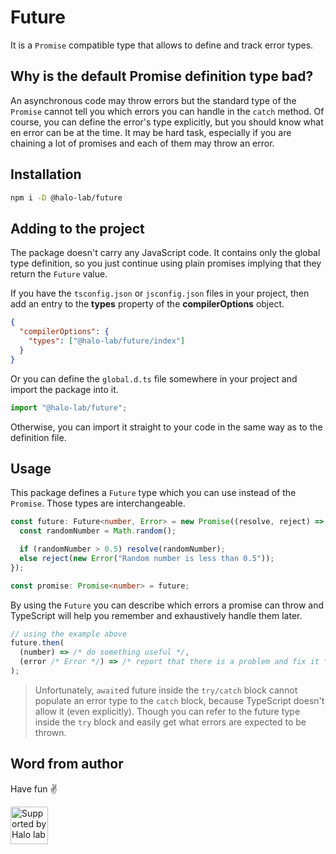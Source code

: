 # Future

It is a `Promise` compatible type that allows to define and track error types.

## Why is the default Promise definition type bad?

An asynchronous code may throw errors but the standard type of the `Promise` cannot tell you which errors you can handle in the `catch` method. Of course, you can define the error's type explicitly, but you should know what en error can be at the time. It may be hard task, especially if you are chaining a lot of promises and each of them may throw an error.

## Installation

```bash
npm i -D @halo-lab/future
```

## Adding to the project

The package doesn't carry any JavaScript code. It contains only the global type definition, so you just continue using plain promises implying that they return the `Future` value.

If you have the `tsconfig.json` or `jsconfig.json` files in your project, then add an entry to the **types** property of the **compilerOptions** object.

```json
{
  "compilerOptions": {
    "types": ["@halo-lab/future/index"]
  }
}
```

Or you can define the `global.d.ts` file somewhere in your project and import the package into it.

```typescript
import "@halo-lab/future";
```

Otherwise, you can import it straight to your code in the same way as to the definition file.

## Usage

This package defines a `Future` type which you can use instead of the `Promise`. Those types are interchangeable.

```typescript
const future: Future<number, Error> = new Promise((resolve, reject) => {
  const randomNumber = Math.random();

  if (randomNumber > 0.5) resolve(randomNumber);
  else reject(new Error("Random number is less than 0.5"));
});

const promise: Promise<number> = future;
```

By using the `Future` you can describe which errors a promise can throw and TypeScript will help you remember and exhaustively handle them later.

```typescript
// using the example above
future.then(
  (number) => /* do something useful */,
  (error /* Error */) => /* report that there is a problem and fix it */
);
```

> Unfortunately, `await`ed future inside the `try/catch` block cannot populate an error type to the `catch` block, because TypeScript doesn't allow it (even explicitly). Though you can refer to the future type inside the `try` block and easily get what errors are expected to be thrown.

## Word from author

Have fun ✌️

<a href="https://www.halo-lab.com/?utm_source=github">
  <img
    src="https://dgestran.sirv.com/Images/supported-by-halolab.png"
    alt="Supported by Halo lab"
    height="60"
  >
</a>

